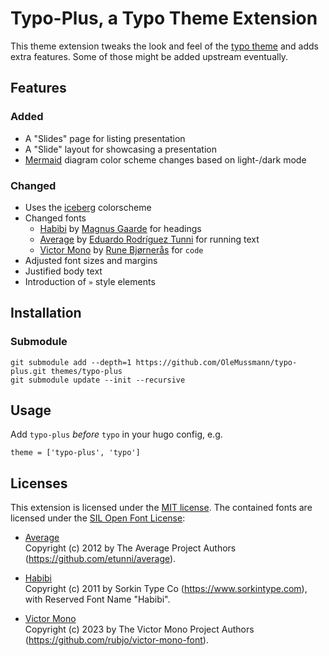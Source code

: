 # Typo-Plus, a Typo Theme Extension

This theme extension tweaks the look and feel of the [typo theme](https://github.com/tomfran/typo) and adds extra features. Some of those might be added upstream eventually.

## Features
### Added
- A "Slides" page for listing presentation
- A "Slide" layout for showcasing a presentation
- [Mermaid](http://mermaid.js.org/) diagram color scheme changes based on light-/dark mode

### Changed
- Uses the [iceberg](https://github.com/cocopon/iceberg.vim) colorscheme
- Changed fonts
    - [Habibi](https://fonts.google.com/specimen/Habibi) by [Magnus Gaarde](http://skriftklog.dk/) for headings
    - [Average](https://fontforge.io/best-pairings/average/) by [Eduardo Rodríguez Tunni](https://www.tipo.net.ar/)  for running text
    - [Victor Mono](https://rubjo.github.io/victor-mono/) by [Rune Bjørnerås](https://github.com/rubjo) for `code`
- Adjusted font sizes and margins
- Justified body text
- Introduction of `»` style elements

## Installation

### Submodule
```
git submodule add --depth=1 https://github.com/OleMussmann/typo-plus.git themes/typo-plus
git submodule update --init --recursive
```

## Usage

Add `typo-plus` _before_ `typo` in your hugo config, e.g.

```
theme = ['typo-plus', 'typo']
```

## Licenses
This extension is licensed under the [MIT license](./LICENSE). The contained fonts are licensed under the [SIL Open Font License](https://openfontlicense.org/open-font-license-official-text/):

- [Average](https://fontforge.io/best-pairings/average/)  
  Copyright (c) 2012 by The Average Project Authors (https://github.com/etunni/average).

- [Habibi](https://fonts.google.com/specimen/Habibi)  
  Copyright (c) 2011 by Sorkin Type Co (https://www.sorkintype.com), with Reserved Font Name "Habibi".

- [Victor Mono](https://rubjo.github.io/victor-mono/)  
  Copyright (c) 2023 by The Victor Mono Project Authors (https://github.com/rubjo/victor-mono-font).
